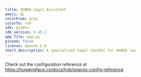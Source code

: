 ```yaml
---
title: OHADA Legal Assistant
emoji: 💻
colorFrom: gray
colorTo: red
sdk: gradio
sdk_version: 5.49.1
app_file: app.py
pinned: false
license: apache-2.0
short_description: A specialized legal chatbot for OHADA law
---
```


Check out the configuration reference at https://huggingface.co/docs/hub/spaces-config-reference
